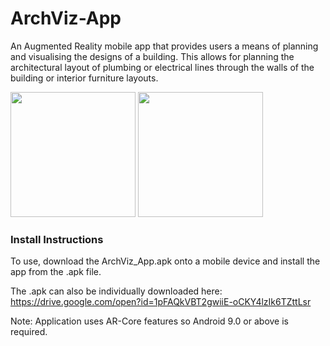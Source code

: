 # ArchViz-App
An Augmented Reality mobile app that provides users a means of planning and visualising the designs of a building. This allows for planning the architectural layout of plumbing or electrical lines through the walls of the building or interior furniture layouts.

<img src="https://i.imgur.com/bOun1cs.png" height="200">                    <img src="https://i.imgur.com/bpFJJNp.png" height="200">

### Install Instructions
To use, download the ArchViz_App.apk onto a mobile device and install the app from the .apk file.

The .apk can also be individually downloaded here: https://drive.google.com/open?id=1pFAQkVBT2gwiiE-oCKY4lzIk6TZttLsr

Note: Application uses AR-Core features so Android 9.0 or above is required.
